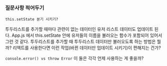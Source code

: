 ### 질문사항 적어두기

`this.setState 분기 시키기?`

투두리스트를 추가할 때마다 관련이 없는 데이터인 유저 리스트 데이터도 업데이트 된다.
App.js 에서 this.setState 안에 유저들의 이름을 불러오는 함수가 포함되어 있어서 그런 것 같다.
투두리스트를 추가할 때 투두리스트 데이터만 불러오도록 하는 방법은 뭘까?
리액트를 사용한다면 이런 작업(바뀐 데이터만 업데이트 시키기)이 편해지는 건가?

`console.error() vs throw Error`
이 둘은 각각 언제 사용하는 게 좋을까?

